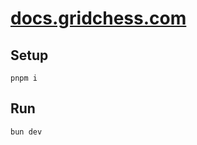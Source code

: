 # [docs.gridchess.com](https://docs.gridchess.com)

## Setup

```
pnpm i
```

## Run

```
bun dev
```
